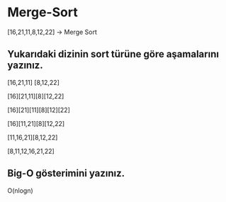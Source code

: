 # Merge-Sort
[16,21,11,8,12,22] -> Merge Sort
## Yukarıdaki dizinin sort türüne göre aşamalarını yazınız.
[16,21,11] [8,12,22]

[16][21,11][8][12,22]

[16][21][11][8][12][22]

[16][11,21][8][12,22]

[11,16,21][8,12,22]

[8,11,12,16,21,22]


## Big-O gösterimini yazınız.
O(nlogn)